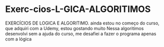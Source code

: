 # Exerc-cios-L-GICA-ALGORITIMOS
EXERCÍCIOS DE LOGICA E ALGORITIMO. ainda estou no começo do curso, que adquiri com a Udemy, estou gostando muito
Nessa algoritimos desenvolvi sem a ajuda do curso, me desafiei a fazer o programa apenas com a lógica
